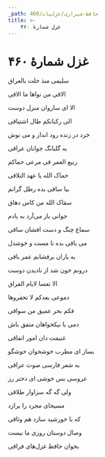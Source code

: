 ```yaml
---
_path: حافظ-شیرازی/غزلیات/460
title: >-
    غزل شمارهٔ ۴۶۰
---
```

# غزل شمارهٔ ۴۶۰

<div class="b" id="bn1"><div class="m1"><p>سلیمی منذ حلت بالعراق</p></div>
<div class="m2"><p>الاقی من نواها ما الاقی</p></div></div>
<div class="b" id="bn2"><div class="m1"><p>الا ای ساروان منزل دوست</p></div>
<div class="m2"><p>الی رکبانکم طال اشتیاقی</p></div></div>
<div class="b" id="bn3"><div class="m1"><p>خرد در زنده رود انداز و می نوش</p></div>
<div class="m2"><p>به گلبانگ جوانان عراقی</p></div></div>
<div class="b" id="bn4"><div class="m1"><p>ربیع العمر فی مرعی حماکم</p></div>
<div class="m2"><p>حماک الله یا عهد التلاقی</p></div></div>
<div class="b" id="bn5"><div class="m1"><p>بیا ساقی بده رطل گرانم</p></div>
<div class="m2"><p>سقاک الله من کاس دهاق</p></div></div>
<div class="b" id="bn6"><div class="m1"><p>جوانی باز می‌آرد به یادم</p></div>
<div class="m2"><p>سماع چنگ و دست افشان ساقی</p></div></div>
<div class="b" id="bn7"><div class="m1"><p>می باقی بده تا مست و خوشدل</p></div>
<div class="m2"><p>به یاران برفشانم عمر باقی</p></div></div>
<div class="b" id="bn8"><div class="m1"><p>درونم خون شد از نادیدن دوست</p></div>
<div class="m2"><p>الا تعسا لایام الفراق</p></div></div>
<div class="b" id="bn9"><div class="m1"><p>دموعی بعدکم لا تحقروها</p></div>
<div class="m2"><p>فکم بحر عمیق من سواقی</p></div></div>
<div class="b" id="bn10"><div class="m1"><p>دمی با نیکخواهان متفق باش</p></div>
<div class="m2"><p>غنیمت دان امور اتفاقی</p></div></div>
<div class="b" id="bn11"><div class="m1"><p>بساز ای مطرب خوشخوان خوشگو</p></div>
<div class="m2"><p>به شعر فارسی صوت عراقی</p></div></div>
<div class="b" id="bn12"><div class="m1"><p>عروسی بس خوشی ای دختر رز</p></div>
<div class="m2"><p>ولی گه گه سزاوار طلاقی</p></div></div>
<div class="b" id="bn13"><div class="m1"><p>مسیحای مجرد را برازد</p></div>
<div class="m2"><p>که با خورشید سازد هم وثاقی</p></div></div>
<div class="b" id="bn14"><div class="m1"><p>وصال دوستان روزی ما نیست</p></div>
<div class="m2"><p>بخوان حافظ غزل‌های فراقی</p></div></div>
